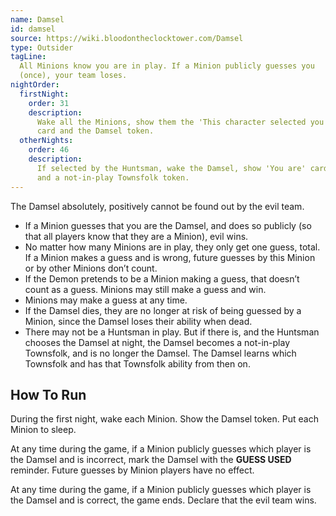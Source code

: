 ```yaml
---
name: Damsel
id: damsel
source: https://wiki.bloodontheclocktower.com/Damsel
type: Outsider
tagLine:
  All Minions know you are in play. If a Minion publicly guesses you
  (once), your team loses.
nightOrder:
  firstNight:
    order: 31
    description:
      Wake all the Minions, show them the 'This character selected you'
      card and the Damsel token.
  otherNights:
    order: 46
    description:
      If selected by the Huntsman, wake the Damsel, show 'You are' card
      and a not-in-play Townsfolk token.
---
```


The Damsel absolutely, positively cannot be found out by the evil team.

- If a Minion guesses that you are the Damsel, and does so publicly (so
  that all players know that they are a Minion), evil wins.
- No matter how many Minions are in play, they only get one guess,
  total. If a Minion makes a guess and is wrong, future guesses by this
  Minion or by other Minions don’t count.
- If the Demon pretends to be a Minion making a guess, that doesn’t
  count as a guess. Minions may still make a guess and win.
- Minions may make a guess at any time.
- If the Damsel dies, they are no longer at risk of being guessed by a
  Minion, since the Damsel loses their ability when dead.
- There may not be a Huntsman in play. But if there is, and the Huntsman
  chooses the Damsel at night, the Damsel becomes a not-in-play
  Townsfolk, and is no longer the Damsel. The Damsel learns which
  Townsfolk and has that Townsfolk ability from then on.

## How To Run

During the first night, wake each Minion. Show the Damsel token. Put
each Minion to sleep.

At any time during the game, if a Minion publicly guesses which player
is the Damsel and is incorrect, mark the Damsel with the **GUESS USED**
reminder. Future guesses by Minion players have no effect.

At any time during the game, if a Minion publicly guesses which player
is the Damsel and is correct, the game ends. Declare that the evil team
wins.

